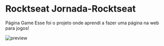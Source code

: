 # Rocktseat Jornada-Rocktseat
Página Game
Esse foi o projeto onde aprendi a fazer uma página na web para jogos!

![preview](./preview.png)
